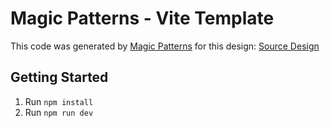 # Magic Patterns - Vite Template

This code was generated by [Magic Patterns](https://magicpatterns.com) for this design: [Source Design](https://www.magicpatterns.com/c/jqvybfqdvc2uxkmfv9dh6a)

## Getting Started

1. Run `npm install`
2. Run `npm run dev`
